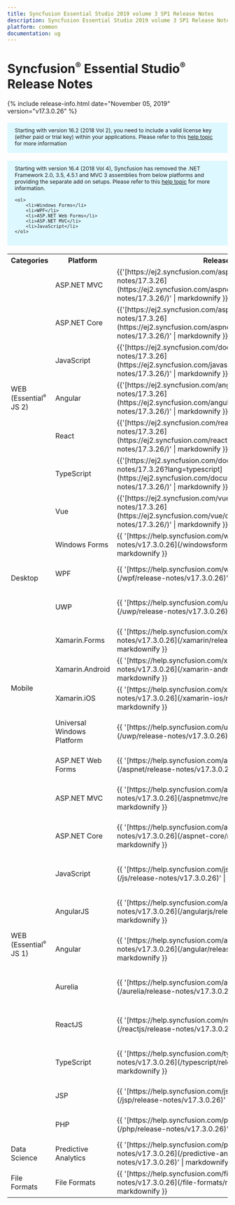 ```yaml
---
title: Syncfusion Essential Studio 2019 volume 3 SP1 Release Notes  
description: Syncfusion Essential Studio 2019 volume 3 SP1 Release Notes  
platform: common
documentation: ug
---
```


# Syncfusion<sup style="font-size:70%">&reg;</sup> Essential Studio<sup style="font-size:70%">&reg;</sup>  Release Notes  

{% include release-info.html date="November 05, 2019"   version="v17.3.0.26" %} 

<style>
#license {
    font-size: .88em!important;
margin-top: 1.5em;     margin-bottom: 1.5em;
    background-color: #def8ff;
    padding: 10px 17px 14px;
}
</style>

<div id="license">
Starting with version 16.2 (2018 Vol 2), you need to include a valid license key (either paid or trial key) within your applications. 
Please refer to this <a href="/common/essential-studio/licensing/license-key">help topic</a> for more information 
</div>


<div id="license">
    Starting with version 16.4 (2018 Vol 4), Syncfusion has removed the .NET Framework 2.0, 3.5, 4.5.1 and MVC 3 assemblies from below platforms and providing the separate add on setups.
    Please refer to this <a href="/common/essential-studio/installation/essential-studio-platform-framework-add-ons">help topic</a> for more information.

    <ol>
        <li>Windows Forms</li>
        <li>WPF</li>
        <li>ASP.NET Web Forms</li>
        <li>ASP.NET MVC</li>
        <li>JavaScript</li>
    </ol>

</div>


<table>
<tr>
<th>
Categories</th><th>
Platform</th><th>
Release Notes</th><th>
Read Me</th></tr>
<tr>
<td rowspan="7">
WEB (Essential<sup style="font-size:70%">&reg;</sup> JS 2)
</td>
<td>
ASP.NET MVC
</td>
<td>{{'[https://ej2.syncfusion.com/aspnetmvc/documentation/release-notes/17.3.26](https://ej2.syncfusion.com/aspnetmvc/documentation/release-notes/17.3.26/)' | markdownify }}
</td>
<td>{{'[http://files2.syncfusion.com/Installs/v17.3.0.26/ReadMe/essential-js2/TypeScript.html](http://files2.syncfusion.com/Installs/v17.3.0.26/ReadMe/essential-js2/ASPMVC.html)' | markdownify }}
</td>
</tr>
<tr>
<td>
ASP.NET Core	
</td>
<td>{{'[https://ej2.syncfusion.com/aspnetcore/documentation/release-notes/17.3.26](https://ej2.syncfusion.com/aspnetcore/documentation/release-notes/17.3.26/)' | markdownify }}
</td>
<td>{{'[http://files2.syncfusion.com/Installs/v17.3.0.26/ReadMe/essential-js2/TypeScript.html](http://files2.syncfusion.com/Installs/v17.3.0.26/ReadMe/essential-js2/ASPNETCORE.html)' | markdownify }}
</td>
</tr>
<tr>
<td>
JavaScript
</td>
<td>{{'[https://ej2.syncfusion.com/documentation/release-notes/17.3.26](https://ej2.syncfusion.com/javascript/documentation/release-notes/17.3.26/)' | markdownify }}
</td>
<td>{{'[http://files2.syncfusion.com/Installs/v17.3.0.26/ReadMe/essential-js2/JavaScript.html](http://files2.syncfusion.com/Installs/v17.3.0.26/ReadMe/essential-js2/JavaScript.html)' | markdownify }}
</td>
</tr>
<tr>
<td>
Angular
</td>
<td>{{'[https://ej2.syncfusion.com/angular/documentation/release-notes/17.3.26](https://ej2.syncfusion.com/angular/documentation/release-notes/17.3.26/)' | markdownify }}
</td>
<td>{{'[http://files2.syncfusion.com/Installs/v17.3.0.26/ReadMe/essential-js2/Angular.html](http://files2.syncfusion.com/Installs/v17.3.0.26/ReadMe/essential-js2/Angular.html)' | markdownify }}
</td>
</tr>
<tr>
<td>
React
</td>
<td>{{'[https://ej2.syncfusion.com/react/documentation/release-notes/17.3.26](https://ej2.syncfusion.com/react/documentation/release-notes/17.3.26/)' | markdownify }}
</td>
<td>{{'[http://files2.syncfusion.com/Installs/v17.3.0.26/ReadMe/essential-js2/React.html](http://files2.syncfusion.com/Installs/v17.3.0.26/ReadMe/essential-js2/React.html)' | markdownify }}
</td>
</tr>
<tr>
<td>
TypeScript
</td>
<td>{{'[https://ej2.syncfusion.com/documentation/release-notes/17.3.26?lang=typescript](https://ej2.syncfusion.com/documentation/release-notes/17.3.26/)' | markdownify }}
</td>
<td>{{'[http://files2.syncfusion.com/Installs/v17.3.0.26/ReadMe/essential-js2/TypeScript.html](http://files2.syncfusion.com/Installs/v17.3.0.26/ReadMe/essential-js2/TypeScript.html)' | markdownify }}
</td>
</tr>
<tr>
<td>
Vue
</td>
<td>{{'[https://ej2.syncfusion.com/vue/documentation/release-notes/17.3.26](https://ej2.syncfusion.com/vue/documentation/release-notes/17.3.26/)' | markdownify }}
</td>
<td>{{'[http://files2.syncfusion.com/Installs/v17.3.0.26/ReadMe/essential-js2/Vue.html](http://files2.syncfusion.com/Installs/v17.3.0.26/ReadMe/essential-js2/Vue.html)' | markdownify }}
</td>
</tr>
<tr>
<td rowspan="3">
Desktop
</td>
<td>
Windows Forms
</td>
<td>{{ '[https://help.syncfusion.com/windowsforms/release-notes/v17.3.0.26](/windowsforms/release-notes/v17.3.0.26)' | markdownify }}
</td>
<td>{{ '[http://files2.syncfusion.com/Installs/v17.3.0.26/ReadMe/WindowsForms.html](http://files2.syncfusion.com/Installs/v17.3.0.26/ReadMe/WindowsForms.html)' | markdownify }}
</td>
</tr>
<tr>
<td>
WPF
</td>
<td>{{ '[https://help.syncfusion.com/wpf/release-notes/v17.3.0.26](/wpf/release-notes/v17.3.0.26)' | markdownify }}
</td>
<td>{{ '[http://files2.syncfusion.com/Installs/v17.3.0.26/ReadMe/WPF.html](http://files2.syncfusion.com/Installs/v17.3.0.26/ReadMe/WPF.html)' | markdownify }}
</td>
</tr>
<tr>
<td>
UWP
</td>
<td>{{ '[https://help.syncfusion.com/uwp/release-notes/v17.3.0.26](/uwp/release-notes/v17.3.0.26)' | markdownify }}
</td>
<td>{{ '[http://files2.syncfusion.com/Installs/v17.3.0.26/ReadMe/UniversalWindows.html](http://files2.syncfusion.com/Installs/v17.3.0.26/ReadMe/UniversalWindows.html)' | markdownify }}
</td>
</tr>
<tr>
<td rowspan="4">
Mobile
</td>
<td>
Xamarin.Forms
</td>
<td>{{ '[https://help.syncfusion.com/xamarin/release-notes/v17.3.0.26](/xamarin/release-notes/v17.3.0.26)' | markdownify }}
</td>
<td>{{ '[http://files2.syncfusion.com/Installs/v17.3.0.26/ReadMe/Xamarin_Forms.html](http://files2.syncfusion.com/Installs/v17.3.0.26/ReadMe/Xamarin_Forms.html)' | markdownify }}
</td>
</tr>
<tr>
<td>
Xamarin.Android
</td>
<td>{{ '[https://help.syncfusion.com/xamarin-android/release-notes/v17.3.0.26](/xamarin-android/release-notes/v17.3.0.26)' | markdownify }}
</td>
<td>{{ '[http://files2.syncfusion.com/Installs/v17.3.0.26/ReadMe/Xamarin_Forms.html](http://files2.syncfusion.com/Installs/v17.3.0.26/ReadMe/Xamarin_Forms.html)' | markdownify }}
</td>
</tr>
<tr>
<td>
Xamarin.iOS
</td>
<td>{{ '[https://help.syncfusion.com/xamarin-ios/release-notes/v17.3.0.26](/xamarin-ios/release-notes/v17.3.0.26)' | markdownify }}
</td>
<td>{{ '[http://files2.syncfusion.com/Installs/v17.3.0.26/ReadMe/Xamarin_Forms.html](http://files2.syncfusion.com/Installs/v17.3.0.26/ReadMe/Xamarin_Forms.html)' | markdownify }}
</td>
</tr>
<tr>
<td>
Universal Windows Platform
</td>
<td>{{ '[https://help.syncfusion.com/uwp/release-notes/v17.3.0.26](/uwp/release-notes/v17.3.0.26)' | markdownify }}
</td>
<td>{{ '[http://files2.syncfusion.com/Installs/v17.3.0.26/ReadMe/UniversalWindows.html](http://files2.syncfusion.com/Installs/v17.3.0.26/ReadMe/UniversalWindows.html)' | markdownify }}
</td>
</tr>
<tr>
<td rowspan="11">
WEB (Essential<sup style="font-size:70%">&reg;</sup> JS 1)
</td>
<td>
ASP.NET Web Forms
</td>
<td>{{ '[https://help.syncfusion.com/aspnet/release-notes/v17.3.0.26](/aspnet/release-notes/v17.3.0.26)' | markdownify }}
</td>
<td>{{ '[http://files2.syncfusion.com/Installs/v17.3.0.26/ReadMe/essential-js1/ASP.html](http://files2.syncfusion.com/Installs/v17.3.0.26/ReadMe/essential-js1/ASP.html)' | markdownify }}
</td>
</tr>
<tr>
<td>
ASP.NET MVC
</td>
<td>{{ '[https://help.syncfusion.com/aspnetmvc/release-notes/v17.3.0.26](/aspnetmvc/release-notes/v17.3.0.26)' | markdownify }}
</td>
<td>{{ '[http://files2.syncfusion.com/Installs/v17.3.0.26/ReadMe/essential-js1/ASPMVC.html](http://files2.syncfusion.com/Installs/v17.3.0.26/ReadMe/essential-js1/ASPMVC.html)' | markdownify }}
</td>
</tr>
<tr>
<td>
ASP.NET Core
</td>
<td>{{ '[https://help.syncfusion.com/aspnet-core/release-notes/v17.3.0.26](/aspnet-core/release-notes/v17.3.0.26)' | markdownify }}
</td>
<td>
{{ '[http://files2.syncfusion.com/Installs/v17.3.0.26/ReadMe/essential-js1/ASPNETCORE.html](http://files2.syncfusion.com/Installs/v17.3.0.26/ReadMe/essential-js1/ASPNETCORE.html)' | markdownify }}
</td>
</tr>
<tr>
<td>
JavaScript
</td>
<td>{{ '[https://help.syncfusion.com/js/release-notes/v17.3.0.26](/js/release-notes/v17.3.0.26)' | markdownify }}
</td>
<td>{{ '[http://files2.syncfusion.com/Installs/v17.3.0.26/ReadMe/essential-js1/JavaScript.html](http://files2.syncfusion.com/Installs/v17.3.0.26/ReadMe/essential-js1/JavaScript.html)' | markdownify }}
</td>
</tr>
<tr>
<td>
AngularJS
</td>
<td>{{ '[https://help.syncfusion.com/angularjs/release-notes/v17.3.0.26](/angularjs/release-notes/v17.3.0.26)' | markdownify }}
</td>
<td>{{ '[http://files2.syncfusion.com/Installs/v17.3.0.26/ReadMe/essential-js1/AngularJS.html](http://files2.syncfusion.com/Installs/v17.3.0.26/ReadMe/essential-js1/AngularJS.html)' | markdownify }}
</td>
</tr>
<tr>
<td>
Angular
</td>
<td>{{ '[https://help.syncfusion.com/angular/release-notes/v17.3.0.26](/angular/release-notes/v17.3.0.26)' | markdownify }}
</td>
<td>{{ '[http://files2.syncfusion.com/Installs/v17.3.0.26/ReadMe/essential-js1/Angular.html](http://files2.syncfusion.com/Installs/v17.3.0.26/ReadMe/essential-js1/Angular.html)' | markdownify }}
</td>
</tr>
<tr>
<td>
Aurelia
</td>
<td>{{ '[https://help.syncfusion.com/aurelia/release-notes/v17.3.0.26](/aurelia/release-notes/v17.3.0.26)' | markdownify }}
</td>
<td>{{ '[http://files2.syncfusion.com/Installs/v17.3.0.26/ReadMe/essential-js1/Aurelia.html](http://files2.syncfusion.com/Installs/v17.3.0.26/ReadMe/essential-js1/Aurelia.html)' | markdownify }}
</td>
</tr>
<tr>
<td>
ReactJS
</td>
<td>{{ '[https://help.syncfusion.com/reactjs/release-notes/v17.3.0.26](/reactjs/release-notes/v17.3.0.26)' | markdownify }}
</td>
<td>{{ '[http://files2.syncfusion.com/Installs/v17.3.0.26/ReadMe/essential-js1/ReactJS.html](http://files2.syncfusion.com/Installs/v17.3.0.26/ReadMe/essential-js1/ReactJS.html)' | markdownify }}
</td>
</tr>
<tr>
<td>
TypeScript
</td>
<td>{{ '[https://help.syncfusion.com/typescript/release-notes/v17.3.0.26](/typescript/release-notes/v17.3.0.26)' | markdownify }}
</td>
<td>{{ '[http://files2.syncfusion.com/Installs/v17.3.0.26/ReadMe/essential-js1/TypeScript.html](http://files2.syncfusion.com/Installs/v17.3.0.26/ReadMe/essential-js1/TypeScript.html)' | markdownify }}
</td>
</tr>
<tr>
<td>
JSP
</td>
<td>{{ '[https://help.syncfusion.com/jsp/release-notes/v17.3.0.26](/jsp/release-notes/v17.3.0.26)' | markdownify }}
</td>
<td>{{ '[http://files2.syncfusion.com/Installs/v17.3.0.26/ReadMe/essential-js1/JSP.html](http://files2.syncfusion.com/Installs/v17.3.0.26/ReadMe/essential-js1/JSP.html)' | markdownify }}
</td>
</tr>
<tr>
<td>
PHP
</td>
<td>{{ '[https://help.syncfusion.com/php/release-notes/v17.3.0.26](/php/release-notes/v17.3.0.26)' | markdownify }}
</td>
<td>{{ '[http://files2.syncfusion.com/Installs/v17.3.0.26/ReadMe/essential-js1/PHP.html](http://files2.syncfusion.com/Installs/v17.3.0.26/ReadMe/essential-js1/PHP.html)' | markdownify }}
</td>
</tr>
<tr>
<td>
Data Science
</td>
<td>
Predictive Analytics
</td>
<td>{{ '[https://help.syncfusion.com/predictive-analytics/release-notes/v17.3.0.26](/predictive-analytics/release-notes/v17.3.0.26)' | markdownify }}
</td>
<td>
</td>
</tr>
<tr>
<td>
File Formats
</td>
<td>
File Formats
</td>
<td>{{ '[https://help.syncfusion.com/file-formats/release-notes/v17.3.0.26](/file-formats/release-notes/v17.3.0.26)' | markdownify }}
</td>
<td>
</td>
</tr>
</table>